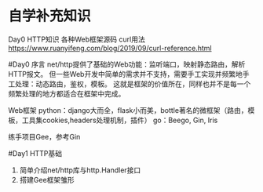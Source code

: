 # 自学补充知识
Day0
	HTTP知识
	各种Web框架源码
	curl用法 https://www.ruanyifeng.com/blog/2019/09/curl-reference.html


#Day0 序言
net/http提供了基础的Web功能：监听端口，映射静态路由，解析HTTP报文。
但一些Web开发中简单的需求并不支持，需要手工实现并频繁地手工处理：动态路由，鉴权，模板。
这就是框架的价值所在，同样也并不是每一个频繁处理的地方都适合在框架中完成。

Web框架
	python：django大而全，flask小而美，bottle著名的微框架（路由，模板，工具集cookies,headers处理机制，插件）
	go：Beego, Gin, Iris

练手项目Gee，参考Gin

#Day1 HTTP基础
1. 简单介绍net/http库与http.Handler接口
2. 搭建Gee框架雏形


